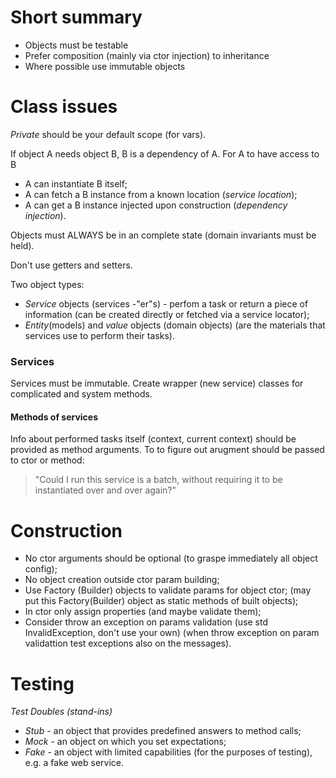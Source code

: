 # Short summary
- Objects must be testable
- Prefer composition (mainly via ctor injection) to inheritance
- Where possible use immutable objects


# Class issues
*Private* should be your default scope (for vars).

If object A needs object B, B is a dependency of A.
For A to have access to B
- A can instantiate B itself;
- A can fetch a B instance from a known location (*service location*);
- A can get a B instance injected upon construction (*dependency injection*).

Objects must ALWAYS  be in an complete state (domain invariants must be held).

Don't use getters and setters.


Two object types:
- *Service* objects (services -"er"s) - perfom a task or return a piece of information
  (can be created directly or fetched via a service locator);
- *Entity*(models) and *value* objects (domain objects)
  (are the materials that services use to perform their tasks).


### Services
Services must be immutable.
Create wrapper (new service) classes for complicated and system methods.

#### Methods of services
Info about performed tasks itself (context, current context) should be provided as method arguments.
To to figure out arugment should be passed to ctor or method:
> "Could I run this service is a batch, without requiring it to be instantiated over and over again?"


# Construction
- No ctor arguments should be optional (to graspe immediately all object config);
- No object creation outside ctor param building;
- Use Factory (Builder) objects to validate params for object ctor;
  (may put this Factory(Builder) object as static methods of built objects);
- In ctor only assign properties (and maybe validate them);
- Consider throw an exception on params validation
  (use std InvalidException, don't use your own)
  (when throw exception on param validattion test exceptions also on the messages).


# Testing
*Test Doubles (stand-ins)*
- *Stub* - an object that provides predefined answers to method calls;
- *Mock* - an object on which you set expectations;
- *Fake* - an object with limited capabilities (for the purposes of testing), e.g. a fake web service.
